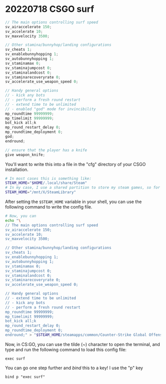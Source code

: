 # 20220718 CSGO surf

```java
// The main options controlling surf speed
sv_airaccelerate 150;
sv_accelerate 10;
sv_maxvelocity 3500;

// Other stamina/bunnyhop/landing configurations
sv_cheats 1;
sv_enablebunnyhopping 1;
sv_autobunnyhopping 1;
sv_staminamax 0;
sv_staminajumpcost 0;
sv_staminalandcost 0;
sv_staminarecoveryrate 0;
sv_accelerate_use_weapon_speed 0;

// Handy general options
// - kick any bots
// - perform a fresh round restart
// - extend time to be unlimited
// - enabled "god" mode for invincibility
mp_roundtime 99999999;
mp_timelimit 99999999;
bot_kick all;k
mp_round_restart_delay 0;
mp_roundtime_deployment 0;
god;
endround;

// ensure that the player has a knife
give weapon_knife;
```


You'll want to write this into a file in the "cfg" directory of your CSGO installation.

```bash
# In most cases this is something like:
STEAM_HOME="$HOME/.local/share/Steam"
# In my case, I use a shared partition to store my steam games, so for me its:
STEAM_HOME="/mnt/X/SteamLibrary"
```

After setting the `$STEAM_HOME` variable in your shell, you can use the following command to write the config file.

```bash
# Now, you can 
echo "\
// The main options controlling surf speed
sv_airaccelerate 150;
sv_accelerate 10;
sv_maxvelocity 3500;

// Other stamina/bunnyhop/landing configurations
sv_cheats 1;
sv_enablebunnyhopping 1;
sv_autobunnyhopping 1;
sv_staminamax 0;
sv_staminajumpcost 0;
sv_staminalandcost 0;
sv_staminarecoveryrate 0;
sv_accelerate_use_weapon_speed 0;

// Handy general options
// - extend time to be unlimited
// - kick any bots
// - perform a fresh round restart
mp_roundtime 99999999;
mp_timelimit 99999999;
bot_kick all;k
mp_round_restart_delay 0;
mp_roundtime_deployment 0;
endround;" > "$STEAM_HOME/steamapps/common/Counter-Strike Global Offensive/csgo/cfg/surf.cfg"
```

Now, in CS:GO, you can use the tilde (~) character to open the terminal, and type and run the following command to load this config file:

```shell
exec surf
```

You can go one step further and _bind_ this to a key! I use the "p" key

```shell
bind p "exec surf"
```
